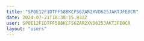 ```yaml
---
title: "SP0E12F1DTFF58BKCFS6ZAR2XVD625JAKTJFE0CR"
date: 2024-07-21T18:38:15.832Z
user: SP0E12F1DTFF58BKCFS6ZAR2XVD625JAKTJFE0CR
layout: "users"
---
```

    